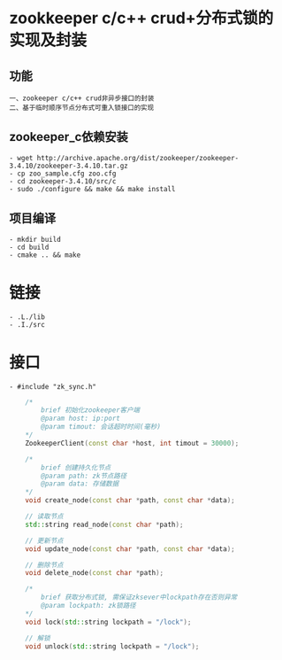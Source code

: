 # zookkeeper c/c++ crud+分布式锁的实现及封装

## 功能
    一、zookeeper c/c++ crud非异步接口的封装
    二、基于临时顺序节点分布式可重入锁接口的实现

## zookeeper_c依赖安装
    - wget http://archive.apache.org/dist/zookeeper/zookeeper-3.4.10/zookeeper-3.4.10.tar.gz
    - cp zoo_sample.cfg zoo.cfg
    - cd zookeeper-3.4.10/src/c 
    - sudo ./configure && make && make install

## 项目编译
    - mkdir build
    - cd build
    - cmake .. && make

# 链接
    - .L./lib 
    - .I./src 

# 接口
    - #include "zk_sync.h"
```cpp
    /*
        brief 初始化zookeeper客户端
        @param host: ip:port
        @param timout: 会话超时时间(毫秒)
    */
    ZookeeperClient(const char *host, int timout = 30000);

    /*
        brief 创建持久化节点
        @param path: zk节点路径
        @param data: 存储数据
    */
    void create_node(const char *path, const char *data);

    // 读取节点
    std::string read_node(const char *path);

    // 更新节点
    void update_node(const char *path, const char *data);

    // 删除节点
    void delete_node(const char *path);

    /*
        brief 获取分布式锁, 需保证zksever中lockpath存在否则异常
        @param lockpath: zk锁路径
    */
    void lock(std::string lockpath = "/lock");

    // 解锁
    void unlock(std::string lockpath = "/lock");



